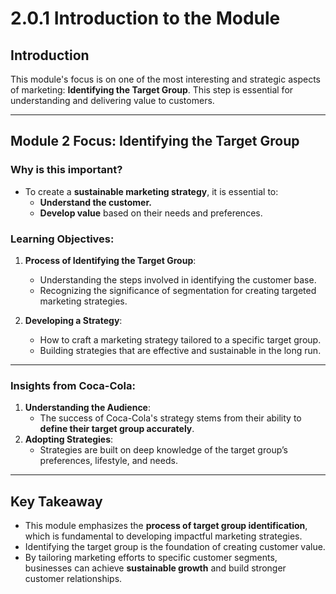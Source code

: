 # 2.0.1 Introduction to the Module

## Introduction
This module's focus is on one of the most interesting and strategic aspects of marketing: **Identifying the Target Group**. This step is essential for understanding and delivering value to customers.

---

## Module 2 Focus: Identifying the Target Group
### Why is this important?
- To create a **sustainable marketing strategy**, it is essential to:
  - **Understand the customer.**
  - **Develop value** based on their needs and preferences.

### Learning Objectives:
1. **Process of Identifying the Target Group**:
   - Understanding the steps involved in identifying the customer base.
   - Recognizing the significance of segmentation for creating targeted marketing strategies.

2. **Developing a Strategy**:
   - How to craft a marketing strategy tailored to a specific target group.
   - Building strategies that are effective and sustainable in the long run.

---

### Insights from Coca-Cola:
1. **Understanding the Audience**:
   - The success of Coca-Cola's strategy stems from their ability to **define their target group accurately**.
2. **Adopting Strategies**:
   - Strategies are built on deep knowledge of the target group’s preferences, lifestyle, and needs.

---

## Key Takeaway
- This module emphasizes the **process of target group identification**, which is fundamental to developing impactful marketing strategies.
- Identifying the target group is the foundation of creating customer value.
- By tailoring marketing efforts to specific customer segments, businesses can achieve **sustainable growth** and build stronger customer relationships.
